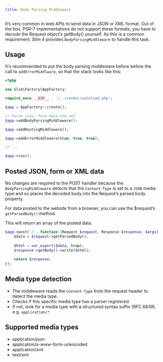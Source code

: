 ```yaml
---
title: Body Parsing Middleware
---
```


It’s very common in web APIs to send data in JSON or XML format. 
Out of the box, PSR-7 implementations do not support these formats, 
you have to decode the Request object’s getBody() yourself. 
As this is a common requirement, Slim 4 provides `BodyParsingMiddleware` 
to handle this task.

## Usage

It's recommended to put the body parsing middleware before before the call to 
`addErrorMiddlware`, so that the stack looks like this:

```php
<?php

use Slim\Factory\AppFactory;

require_once __DIR__ . '/../vendor/autoload.php';

$app = AppFactory::create();

// Parse json, form data and xml
$app->addBodyParsingMiddleware();

$app->addRoutingMiddleware();

$app->addErrorMiddleware(true, true, true);

// ...

$app->run();
```

## Posted JSON, form or XML data

No changes are required to the POST handler because the `BodyParsingMiddleware` 
detects that the `Content-Type` is set to a `JSON` media type and so places 
the decoded body into the Request’s parsed body property.

For data posted to the website from a browser, 
you can use the $request’s `getParsedBody()` method. 

This will return an array of the posted data.

```php
$app->post('/', function (Request $request, Response $response, $args): Response {
    $data = $request->getParsedBody();
    
    $html = var_export($data, true);
    $response->getBody()->write($html);
    
    return $response;
});
```

## Media type detection

* The middleware reads the `Content-Type` from the request header to detect the media type.
* Checks if this specific media type has a parser registered
* If not, look for a media type with a structured syntax suffix (RFC 6839), e.g. `application/*`

## Supported media types

* application/json
* application/x-www-form-urlencoded
* application/xml
* text/xml